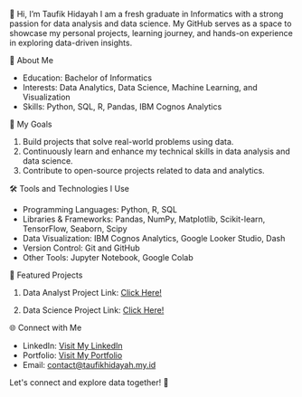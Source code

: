 👋 Hi, I’m Taufik Hidayah
I am a fresh graduate in Informatics with a strong passion for data analysis and data science. My GitHub serves as a space to showcase my personal projects, learning journey, and hands-on experience in exploring data-driven insights.

🎯 About Me
- Education: Bachelor of Informatics
- Interests: Data Analytics, Data Science, Machine Learning, and Visualization
- Skills: Python, SQL, R, Pandas, IBM Cognos Analytics

💼 My Goals
1. Build projects that solve real-world problems using data.
2. Continuously learn and enhance my technical skills in data analysis and data science.
3. Contribute to open-source projects related to data and analytics.

🛠️ Tools and Technologies I Use
- Programming Languages: Python, R, SQL
- Libraries & Frameworks: Pandas, NumPy, Matplotlib, Scikit-learn, TensorFlow, Seaborn, Scipy
- Data Visualization: IBM Cognos Analytics, Google Looker Studio, Dash
- Version Control: Git and GitHub
- Other Tools: Jupyter Notebook, Google Colab

📂 Featured Projects
1. Data Analyst Project
Link: [Click Here!](https://hidayah24.github.io)

2. Data Science Project
Link: [Click Here!](https://hidayah24.github.io)

🌐 Connect with Me
- LinkedIn: [Visit My LinkedIn](https://www.linkedin.com/in/hidayah24)
- Portfolio: [Visit My Portfolio](https://hidayah24.github.io)
- Email: contact@taufikhidayah.my.id

Let's connect and explore data together! 🚀
